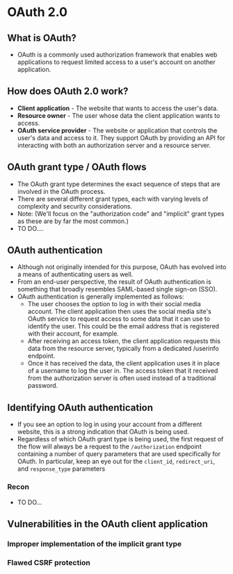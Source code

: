 # OAuth 2.0

## What is OAuth?
- OAuth is a commonly used authorization framework that enables web applications to request limited access to a user's account on another application.

## How does OAuth 2.0 work?
- **Client application** - The website that wants to access the user's data.
- **Resource owner** - The user whose data the client application wants to access.
- **OAuth service provider** - The website or application that controls the user's data and access to it. They support OAuth by providing an API for interacting with both an authorization server and a resource server.

## OAuth grant type / OAuth flows
- The OAuth grant type determines the exact sequence of steps that are involved in the OAuth process.
- There are several different grant types, each with varying levels of complexity and security considerations.
- Note: (We'll focus on the "authorization code" and "implicit" grant types as these are by far the most common.)
- TO DO....

## OAuth authentication
- Although not originally intended for this purpose, OAuth has evolved into a means of authenticating users as well.
- From an end-user perspective, the result of OAuth authentication is something that broadly resembles SAML-based single sign-on (SSO).
- OAuth authentication is generally implemented as follows:
  - The user chooses the option to log in with their social media account. The client application then uses the social media site's OAuth service to request access to some data that it can use to identify the user. This could be the email address that is registered with their account, for example.
  - After receiving an access token, the client application requests this data from the resource server, typically from a dedicated /userinfo endpoint.
  - Once it has received the data, the client application uses it in place of a username to log the user in. The access token that it received from the authorization server is often used instead of a traditional password.

## Identifying OAuth authentication
-  If you see an option to log in using your account from a different website, this is a strong indication that OAuth is being used.
-  Regardless of which OAuth grant type is being used, the first request of the flow will always be a request to the `/authorization` endpoint containing a number of query parameters that are used specifically for OAuth. In particular, keep an eye out for the `client_id`, `redirect_uri`, and `response_type` parameters

### Recon
- TO DO...

## Vulnerabilities in the OAuth client application
### Improper implementation of the implicit grant type
### Flawed CSRF protection
